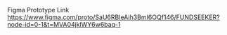 Figma Prototype Link
https://www.figma.com/proto/SaU6RBIeAih3BmI6OQf146/FUNDSEEKER?node-id=0-1&t=MVA04jklWY6w6baq-1
